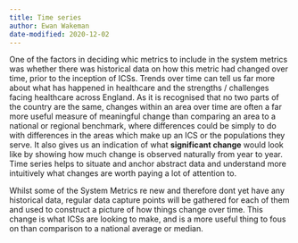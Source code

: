 ```yaml
---
title: Time series
author: Ewan Wakeman
date-modified: 2020-12-02
---
```


One of the factors in deciding whic metrics to include in the system metrics was whether there was historical data on how this metric had changed over time, prior to the inception of ICSs. Trends over time can tell us far more about what has happened in healthcare and the strengths / challenges facing healthcare across England. As it is recognised that no two parts of the country are the same, changes within an area over time are often a far more useful measure of meaningful change than  comparing an area to a national or regional benchmark, where differences could be simply to do with differences in the areas which make up an ICS or the populations they serve. It also gives us an indication of what **significant change** would look like by showing how much change is observed naturally from year to year. Time series helps to situate and anchor abstract data and understand more intuitively what changes are worth paying a lot of attention to.

Whilst some of the System Metrics re new and therefore dont yet have any historical data, regular data capture points will be gathered for each of them and used to construct a picture of how things change over time. This change is what ICSs are looking to make, and is a more useful thing to fous on than comparison to a national average or median.
